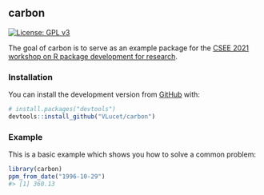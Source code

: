 
<!-- README.md is generated from README.Rmd. Please edit that file -->

## carbon

<!-- badges: start -->

[![License: GPL
v3](https://img.shields.io/badge/License-GPL%20v3-blue.svg)](http://www.gnu.org/licenses/gpl-3.0)
<!-- badges: end -->

The goal of carbon is to serve as an example package for the [CSEE 2021
workshop on R package development for
research](https://github.com/VLucet/R_pkg_dev_for_research_CSEE_2021).

### Installation

You can install the development version from
[GitHub](https://github.com/) with:

``` r
# install.packages("devtools")
devtools::install_github("VLucet/carbon")
```

### Example

This is a basic example which shows you how to solve a common problem:

``` r
library(carbon)
ppm_from_date("1996-10-29")
#> [1] 360.13
```
